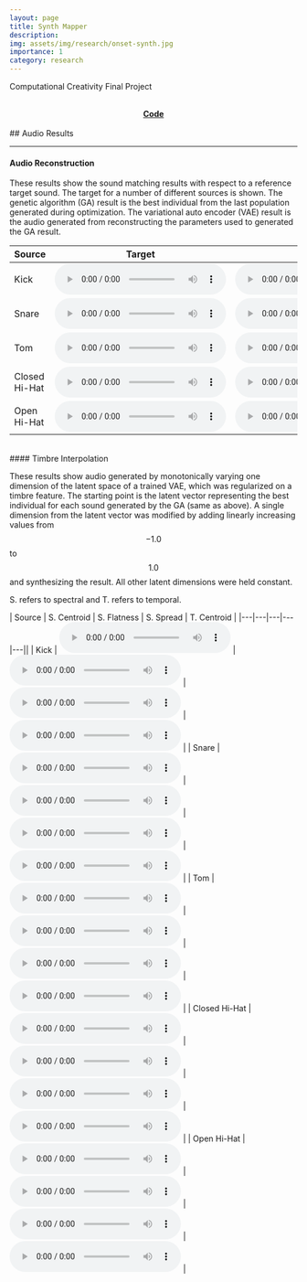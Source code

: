 ```yaml
---
layout: page
title: Synth Mapper
description: 
img: assets/img/research/onset-synth.jpg
importance: 1
category: research
---
```


Computational Creativity Final Project

<br />
<div align="center">
    <a href="https://github.com/jorshi/synthmap"><i class="fab fa-github"></i> <b>Code</b></a>
</div>

<br />
## Audio Results
<hr />

#### Audio Reconstruction
These results show the sound matching results with respect to a reference target sound.
The target for a number of different sources is shown. The genetic algorithm (GA) result is the
best individual from the last population generated during optimization. The variational 
auto encoder (VAE) result is the audio
generated from reconstructing the parameters used to generated the GA result.

| Source | Target | GA | VAE |
|---|---|---|---|
| Kick | <audio controls class="player"><source src="/assets/audio/synthmap/version_1_target.mp3" type="audio/mpeg"></audio> |  <audio controls class="player"><source src="/assets/audio/synthmap/version_1_target_ga.mp3" type="audio/mpeg"></audio> | <audio controls class="player"><source src="/assets/audio/synthmap/version_1_target_vae.mp3" type="audio/mpeg"></audio> |
| Snare | <audio controls class="player"><source src="/assets/audio/synthmap/version_3_target.mp3" type="audio/mpeg"></audio> |  <audio controls class="player"><source src="/assets/audio/synthmap/version_3_target_ga.mp3" type="audio/mpeg"></audio> | <audio controls class="player"><source src="/assets/audio/synthmap/version_3_target_vae.mp3" type="audio/mpeg"></audio> |
| Tom | <audio controls class="player"><source src="/assets/audio/synthmap/version_4_target.mp3" type="audio/mpeg"></audio> |  <audio controls class="player"><source src="/assets/audio/synthmap/version_4_target_ga.mp3" type="audio/mpeg"></audio> | <audio controls class="player"><source src="/assets/audio/synthmap/version_4_target_vae.mp3" type="audio/mpeg"></audio> |
| Closed Hi-Hat | <audio controls class="player"><source src="/assets/audio/synthmap/version_0_target.mp3" type="audio/mpeg"></audio> |  <audio controls class="player"><source src="/assets/audio/synthmap/version_0_target_ga.mp3" type="audio/mpeg"></audio> | <audio controls class="player"><source src="/assets/audio/synthmap/version_0_target_vae.mp3" type="audio/mpeg"></audio> |
| Open Hi-Hat | <audio controls class="player"><source src="/assets/audio/synthmap/version_2_target.mp3" type="audio/mpeg"></audio> |  <audio controls class="player"><source src="/assets/audio/synthmap/version_2_target_ga.mp3" type="audio/mpeg"></audio> | <audio controls class="player"><source src="/assets/audio/synthmap/version_2_target_vae.mp3" type="audio/mpeg"></audio> |

<br />
#### Timbre Interpolation

These results show audio generated by monotonically varying one dimension of the latent space
of a trained VAE, which was regularized on a timbre feature. The starting point is the
latent vector representing the best individual for each sound generated by the GA (same as above).
A single dimension from the latent vector was modified by adding linearly increasing values
from $$-1.0$$ to $$1.0$$ and synthesizing the result. All other latent dimensions were held
constant. 

S. refers to spectral and T. refers to temporal.

| Source | S. Centroid | S. Flatness | S. Spread | T. Centroid |
|---|---|---|---|---||
| Kick | <audio controls class="player"><source src="/assets/audio/synthmap/version_1_spectralcentroid_control.mp3" type="audio/mpeg"></audio> | <audio controls class="player"><source src="/assets/audio/synthmap/version_1_spectralflatness_control.mp3" type="audio/mpeg"></audio> | <audio controls class="player"><source src="/assets/audio/synthmap/version_1_spectralspread_control.mp3" type="audio/mpeg"></audio> | <audio controls class="player"><source src="/assets/audio/synthmap/version_1_temporalcentroid_control.mp3" type="audio/mpeg"></audio> |
| Snare | <audio controls class="player"><source src="/assets/audio/synthmap/version_3_spectralcentroid_control.mp3" type="audio/mpeg"></audio> | <audio controls class="player"><source src="/assets/audio/synthmap/version_3_spectralflatness_control.mp3" type="audio/mpeg"></audio> | <audio controls class="player"><source src="/assets/audio/synthmap/version_3_spectralspread_control.mp3" type="audio/mpeg"></audio> | <audio controls class="player"><source src="/assets/audio/synthmap/version_3_temporalcentroid_control.mp3" type="audio/mpeg"></audio> |
| Tom | <audio controls class="player"><source src="/assets/audio/synthmap/version_4_spectralcentroid_control.mp3" type="audio/mpeg"></audio> | <audio controls class="player"><source src="/assets/audio/synthmap/version_4_spectralflatness_control.mp3" type="audio/mpeg"></audio> | <audio controls class="player"><source src="/assets/audio/synthmap/version_4_spectralspread_control.mp3" type="audio/mpeg"></audio> | <audio controls class="player"><source src="/assets/audio/synthmap/version_4_temporalcentroid_control.mp3" type="audio/mpeg"></audio> |
| Closed Hi-Hat | <audio controls class="player"><source src="/assets/audio/synthmap/version_0_spectralcentroid_control.mp3" type="audio/mpeg"></audio> | <audio controls class="player"><source src="/assets/audio/synthmap/version_0_spectralflatness_control.mp3" type="audio/mpeg"></audio> | <audio controls class="player"><source src="/assets/audio/synthmap/version_0_spectralspread_control.mp3" type="audio/mpeg"></audio> | <audio controls class="player"><source src="/assets/audio/synthmap/version_0_temporalcentroid_control.mp3" type="audio/mpeg"></audio> |
| Open Hi-Hat | <audio controls class="player"><source src="/assets/audio/synthmap/version_2_spectralcentroid_control.mp3" type="audio/mpeg"></audio> | <audio controls class="player"><source src="/assets/audio/synthmap/version_2_spectralflatness_control.mp3" type="audio/mpeg"></audio> | <audio controls class="player"><source src="/assets/audio/synthmap/version_2_spectralspread_control.mp3" type="audio/mpeg"></audio> | <audio controls class="player"><source src="/assets/audio/synthmap/version_2_temporalcentroid_control.mp3" type="audio/mpeg"></audio> |